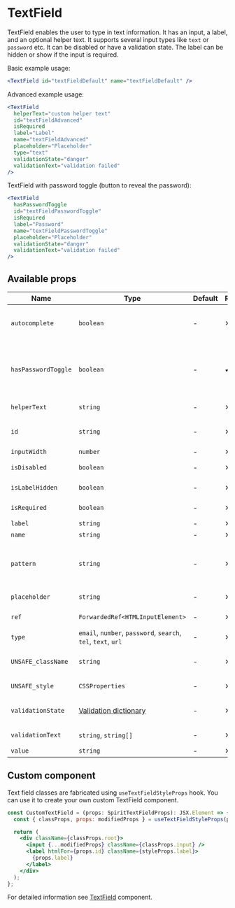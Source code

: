 # TextField

TextField enables the user to type in text information. It has an input, a
label, and an optional helper text. It supports several input types like `text` or
`password` etc. It can be disabled or have a validation state. The label can be
hidden or show if the input is required.

Basic example usage:

```jsx
<TextField id="textFieldDefault" name="textFieldDefault" />
```

Advanced example usage:

```jsx
<TextField
  helperText="custom helper text"
  id="textFieldAdvanced"
  isRequired
  label="Label"
  name="textFieldAdvanced"
  placeholder="Placeholder"
  type="text"
  validationState="danger"
  validationText="validation failed"
/>
```

TextField with password toggle (button to reveal the password):

```jsx
<TextField
  hasPasswordToggle
  id="textFieldPasswordToggle"
  isRequired
  label="Password"
  name="textFieldPasswordToggle"
  placeholder="Placeholder"
  validationState="danger"
  validationText="validation failed"
/>
```

## Available props

| Name                | Type                                                          | Default | Required | Description                                                             |
| ------------------- | ------------------------------------------------------------- | ------- | -------- | ----------------------------------------------------------------------- |
| `autocomplete`      | `boolean`                                                     | -       | ✕        | If the field should have autocomplete enabled                           |
| `hasPasswordToggle` | `boolean`                                                     | -       | ✔        | If true, the `type` is set to `password` and a password toggle is shown |
| `helperText`        | `string`                                                      | -       | ✕        | Custom helper text                                                      |
| `id`                | `string`                                                      | -       | ✕        | Input and label identification                                          |
| `inputWidth`        | `number`                                                      | -       | ✕        | Input width                                                             |
| `isDisabled`        | `boolean`                                                     | -       | ✕        | Whether is field disabled                                               |
| `isLabelHidden`     | `boolean`                                                     | -       | ✕        | Whether is label hidden                                                 |
| `isRequired`        | `boolean`                                                     | -       | ✕        | Whether is field required                                               |
| `label`             | `string`                                                      | -       | ✕        | Label text                                                              |
| `name`              | `string`                                                      | -       | ✕        | Input name                                                              |
| `pattern`           | `string`                                                      | -       | ✕        | Defines regular expressions for allowed value types                     |
| `placeholder`       | `string`                                                      | -       | ✕        | Input placeholder                                                       |
| `ref`               | `ForwardedRef<HTMLInputElement>`                              | -       | ✕        | Input element reference                                                 |
| `type`              | `email`, `number`, `password`, `search`, `tel`, `text`, `url` | -       | ✕        | Input type                                                              |
| `UNSAFE_className`  | `string`                                                      | -       | ✕        | Wrapper custom class name                                               |
| `UNSAFE_style`      | `CSSProperties`                                               | -       | ✕        | Wrapper custom style                                                    |
| `validationState`   | [Validation dictionary][dictionary-validation]                | -       | ✕        | Type of validation state                                                |
| `validationText`    | `string`, `string[]`                                          | -       | ✕        | Validation text                                                         |
| `value`             | `string`                                                      | -       | ✕        | Input value                                                             |

## Custom component

Text field classes are fabricated using `useTextFieldStyleProps` hook. You can use it to create your own custom TextField component.

```jsx
const CustomTextField = (props: SpiritTextFieldProps): JSX.Element => {
  const { classProps, props: modifiedProps } = useTextFieldStyleProps(props);

  return (
    <div className={classProps.root}>
      <input {...modifiedProps} className={classProps.input} />
      <label htmlFor={props.id} className={styleProps.label}>
        {props.label}
      </label>
    </div>
  );
};
```

For detailed information see [TextField](https://github.com/lmc-eu/spirit-design-system/blob/main/packages/web/src/scss/components/TextField/README.md) component.

[dictionary-validation]: https://github.com/lmc-eu/spirit-design-system/blob/main/docs/DICTIONARIES.md#validation

